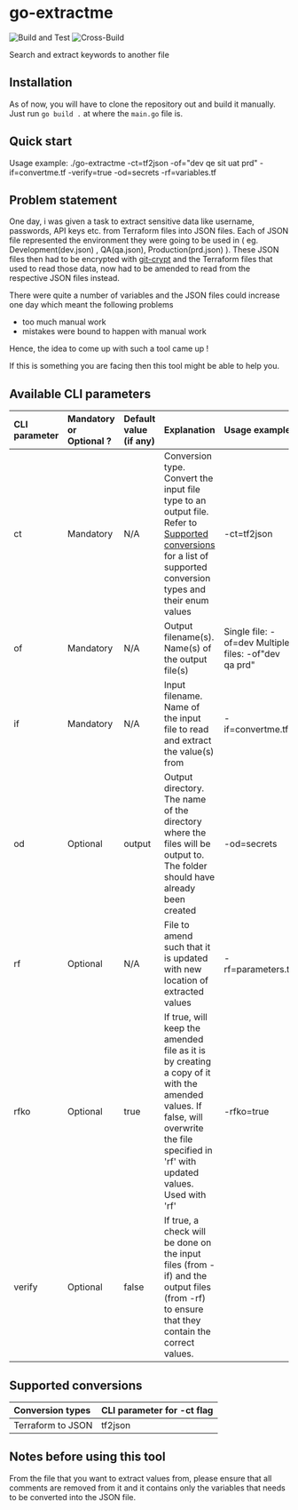 # go-extractme
![Build and Test](https://github.com/winhung/go-extractme/workflows/Build%20and%20Test/badge.svg?branch=main) ![Cross-Build](https://github.com/winhung/go-extractme/workflows/Cross-Build/badge.svg?branch=main)

Search and extract keywords to another file

## Installation
As of now, you will have to clone the repository out and build it manually.
Just run `go build .` at where the `main.go` file is.

## Quick start
Usage example: ./go-extractme -ct=tf2json -of="dev qe sit uat prd" -if=convertme.tf -verify=true -od=secrets -rf=variables.tf

## Problem statement
One day, i was given a task to extract sensitive data like username, passwords, API keys etc. from Terraform files into JSON files. Each of JSON file represented the environment they were going to be used in ( eg. Development(dev.json) , QA(qa.json), Production(prd.json) ). These JSON files then had to be encrypted with [git-crypt](https://github.com/AGWA/git-crypt) and the Terraform files that used to read those data, now had to be amended to read from the respective JSON files instead.

There were quite a number of variables and the JSON files could increase one day which meant the following problems
* too much manual work
* mistakes were bound to happen with manual work

Hence, the idea to come up with such a tool came up !

If this is something you are facing then this tool might be able to help you.

## Available CLI parameters
| CLI parameter | Mandatory or Optional ?| Default value (if any) | Explanation  | Usage example |
| :------------ | :--------------------- | :--------------------- | :------------| :------------ |
| ct | Mandatory | N/A | Conversion type. Convert the input file type to an output file. Refer to [Supported conversions](#anchor-supportconv) for a list of supported conversion types and their enum values | -ct=tf2json |
| of | Mandatory | N/A | Output filename(s). Name(s) of the output file(s) | Single file: -of=dev Multiple files: -of"dev qa prd" |
| if | Mandatory | N/A | Input filename. Name of the input file to read and extract the value(s) from | -if=convertme.tf |
| od | Optional | output | Output directory. The name of the directory where the files will be output to. The folder should have already been created | -od=secrets |
| rf | Optional | N/A | File to amend such that it is updated with new location of extracted values | -rf=parameters.tf |
| rfko | Optional | true |  If true, will keep the amended file as it is by creating a copy of it with the amended values. If false, will overwrite the file specified in 'rf' with updated values. Used with 'rf' | -rfko=true |
| verify | Optional | false | If true, a check will be done on the input files (from -if) and the output files (from -rf) to ensure that they contain the correct values.


## Supported conversions <sup id="anchor-supportconv" />
| Conversion types | CLI parameter for -ct flag |
| :--------------- | :-------------------------- |
| Terraform to JSON | tf2json |



## Notes before using this tool
From the file that you want to extract values from, please ensure that all comments are removed from it and
it contains only the variables that needs to be converted into the JSON file.
